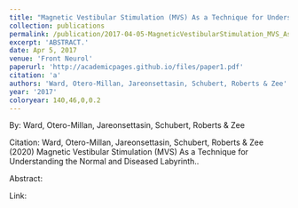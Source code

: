 ```yaml
---
title: "Magnetic Vestibular Stimulation (MVS) As a Technique for Understanding the Normal and Diseased Labyrinth."
collection: publications
permalink: /publication/2017-04-05-MagneticVestibularStimulation_MVS_AsATechniqueForUnderstandingT
excerpt: 'ABSTRACT.'
date: Apr 5, 2017
venue: 'Front Neurol'
paperurl: 'http://academicpages.github.io/files/paper1.pdf'
citation: 'a'
authors: 'Ward, Otero-Millan, Jareonsettasin, Schubert, Roberts & Zee'
year: '2017'
coloryear: 140,46,0,0.2
---
```


By: Ward, Otero-Millan, Jareonsettasin, Schubert, Roberts & Zee

Citation: Ward, Otero-Millan, Jareonsettasin, Schubert, Roberts & Zee (2020) Magnetic Vestibular Stimulation (MVS) As a Technique for Understanding the Normal and Diseased Labyrinth.. 

Abstract: 

Link: 
